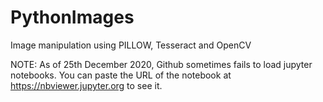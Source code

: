 # PythonImages
Image manipulation using PILLOW, Tesseract and OpenCV 

NOTE: As of 25th December 2020, Github sometimes fails to load jupyter notebooks. You can paste the URL of the notebook at https://nbviewer.jupyter.org to see it.
